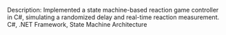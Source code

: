 Description: Implemented a state machine-based reaction game controller in C#, simulating a randomized delay and real-time reaction measurement.
C#, .NET Framework, State Machine Architecture
